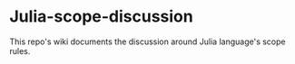 # Julia-scope-discussion
This repo's wiki documents the discussion around Julia language's scope rules.
